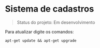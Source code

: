 <h1> Sistema de cadastros </h1>

> Status do projeto: Em desenvolvimento

Para atualizar digite os comandos:

```
apt-get update && apt-get upgrade
```

